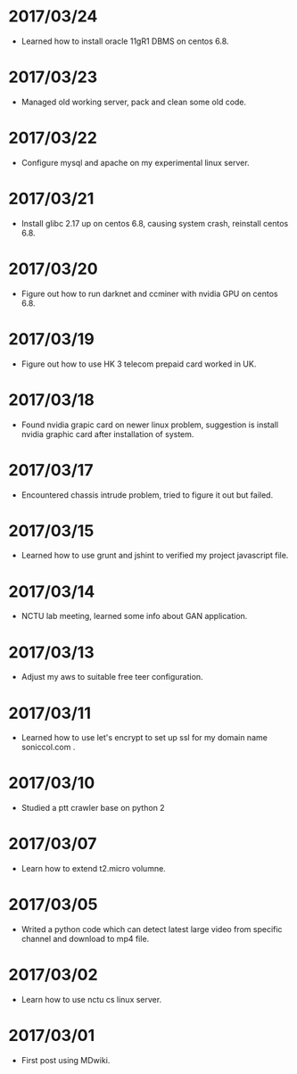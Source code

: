 # 2017/03/24 #
* Learned how to install oracle 11gR1 DBMS on centos 6.8.

# 2017/03/23 #
* Managed old working server, pack and clean some old code.

# 2017/03/22 #
* Configure mysql and apache on my experimental linux server.

# 2017/03/21 #
* Install glibc 2.17 up on centos 6.8, causing system crash, reinstall centos 6.8.

# 2017/03/20 #
* Figure out how to run darknet and ccminer with nvidia GPU on centos 6.8.

# 2017/03/19 #
* Figure out how to use HK 3 telecom prepaid card worked in UK.

# 2017/03/18 #
* Found nvidia grapic card on newer linux problem, suggestion is install nvidia graphic card after installation of system.

# 2017/03/17 #
* Encountered chassis intrude problem, tried to figure it out but failed.

# 2017/03/15 #
* Learned how to use grunt and jshint to verified my project javascript file.

# 2017/03/14 #
* NCTU lab meeting, learned some info about GAN application.

# 2017/03/13 #
* Adjust my aws to suitable free teer configuration.

# 2017/03/11 #
* Learned how to use let's encrypt to set up ssl for my domain name soniccol.com .

# 2017/03/10 #
* Studied a ptt crawler base on python 2

# 2017/03/07 #
* Learn how to extend t2.micro volumne.

# 2017/03/05 #
* Writed a python code which can detect latest large video from specific channel and download to mp4 file.

# 2017/03/02 #
* Learn how to use nctu cs linux server.

# 2017/03/01 #
* First post using MDwiki.
